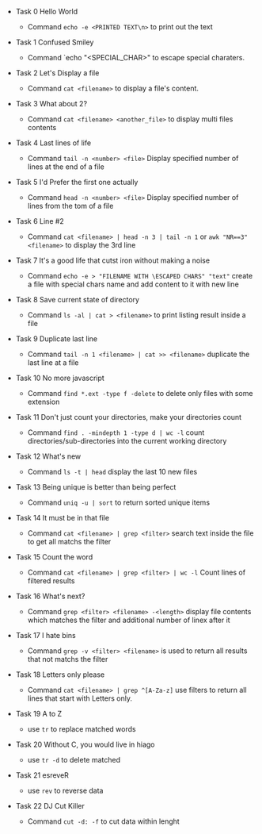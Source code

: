 - Task 0 Hello World
	
	- Command `echo -e <PRINTED TEXT\n>` to print out the text 

- Task 1 Confused Smiley

	- Command `echo "\<SPECIAL_CHAR>" to escape special charaters.

- Task 2 Let's Display a file

	- Command `cat <filename>` to display a file's content.

- Task 3 What about 2?

	- Command `cat <filename> <another_file>` to display multi files contents

- Task 4 Last lines of life

	- Command `tail -n <number> <file>` Display specified number of lines at the end of a file

- Task 5 I'd Prefer the first one actually

	- Command `head -n <number> <file>` Display specified number of lines from the tom of a file

- Task 6 Line #2

	- Command `cat <filename> | head -n 3 | tail -n 1` or `awk "NR==3" <filename>` to display the 3rd line

- Task 7 It's a good life that cutst iron without making a noise

	- Command `echo -e > "FILENAME WITH \ESCAPED CHARS" "text"` create a file with special chars name and add content to it with new line

- Task 8 Save current state of directory

	- Command `ls -al | cat > <filename>` to print listing result inside a file

- Task 9 Duplicate last line 

	- Command `tail -n 1 <filename> | cat >> <filename>` duplicate the last line at a file

- Task 10 No more javascript

	- Command `find *.ext -type f -delete` to delete only files with some extension

- Task 11 Don't just count your directories, make your directories count 

	- Command `find . -mindepth 1 -type d | wc -l` count directories/sub-directories into the current working directory

- Task 12 What's new

	- Command `ls -t | head` display the last 10 new files

- Task 13 Being unique is better than being perfect

	- Command `uniq -u | sort` to return sorted unique items

- Task 14 It must be in that file

	- Command `cat <filename> | grep <filter>` search text inside the file to get all matchs the filter

- Task 15 Count the word 

	- Command `cat <filename> | grep <filter> | wc -l` Count lines of filtered results

- Task 16 What's next?

	- Command `grep <filter> <filename> -<length>` display file contents which matches the filter and additional number of linex after it

- Task 17 I hate bins

	- Command `grep -v <filter> <filename>` is used to return all results that not matchs the filter

- Task 18 Letters only please 

	- Command `cat <filename> | grep ^[A-Za-z]` use filters to return all lines that start with Letters only.

- Task 19 A to Z

	- use `tr` to replace matched words

- Task 20  Without C, you would live in hiago 

	- use `tr -d` to delete matched

- Task 21  esreveR 

	- use `rev` to reverse data

- Task 22 DJ Cut Killer 

	- Command `cut -d: -f` to cut data within lenght
